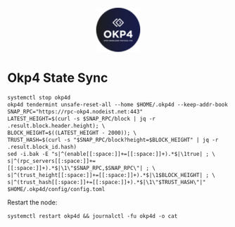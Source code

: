 <p align="center">
  <img height="100" height="auto" src="https://raw.githubusercontent.com/Nodeist/Kurulumlar/main/logos/okp4.png">
</p>


# Okp4 State Sync
```
systemctl stop okp4d
okp4d tendermint unsafe-reset-all --home $HOME/.okp4d --keep-addr-book
SNAP_RPC="https://rpc-okp4.nodeist.net:443"
LATEST_HEIGHT=$(curl -s $SNAP_RPC/block | jq -r .result.block.header.height); \
BLOCK_HEIGHT=$((LATEST_HEIGHT - 2000)); \
TRUST_HASH=$(curl -s "$SNAP_RPC/block?height=$BLOCK_HEIGHT" | jq -r .result.block_id.hash)
sed -i.bak -E "s|^(enable[[:space:]]+=[[:space:]]+).*$|\1true| ; \
s|^(rpc_servers[[:space:]]+=[[:space:]]+).*$|\1\"$SNAP_RPC,$SNAP_RPC\"| ; \
s|^(trust_height[[:space:]]+=[[:space:]]+).*$|\1$BLOCK_HEIGHT| ; \
s|^(trust_hash[[:space:]]+=[[:space:]]+).*$|\1\"$TRUST_HASH\"|" $HOME/.okp4d/config/config.toml
```

Restart the node:
```
systemctl restart okp4d && journalctl -fu okp4d -o cat
```
